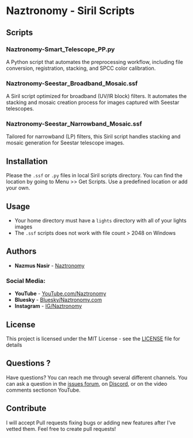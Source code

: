 # Naztronomy - Siril Scripts

## Scripts

### Naztronomy-Smart_Telescope_PP.py

A Python script that automates the preprocessing workflow, including file conversion, registration, stacking, and SPCC color calibration.

### Naztronomy-Seestar_Broadband_Mosaic.ssf

A Siril script optimized for broadband (UV/IR block) filters. It automates the stacking and mosaic creation process for images captured with Seestar telescopes.

### Naztronomy-Seestar_Narrowband_Mosaic.ssf
Tailored for narrowband (LP) filters, this Siril script handles stacking and mosaic generation for Seestar telescope images.

## Installation

Please the `.ssf` or `.py` files in local Siril scripts directory. You can find the location by going to Menu >> Get Scripts. Use a predefined location or add your own. 

## Usage

-  Your home directory must have a `lights` directory with all of your lights images
-  The `.ssf` scripts does not work with file count > 2048 on Windows



## Authors
* **Nazmus Nasir** - [Naztronomy](https://www.nazmtronomy.com)

### Social Media:
* **YouTube** - [YouTube.com/Naztronomy](https://www.youtube.com/naztronomy)
* **Bluesky** - [Bluesky/Naztronomy.com](https://bsky.app/profile/naztronomy.com)
* **Instagram** - [IG/Naztronomy](https://instagram.com/naztronomy)

## License

This project is licensed under the MIT License - see the [LICENSE](LICENSE) file for details

## Questions ?
Have questions? You can reach me through several different channels. You can ask a question in the  [issues forum](/../../issues), 
on [Discord](https://discord.gg/yXKqrawpjr), or on the video comments sectionon YouTube. 


## Contribute 
I will accept Pull requests fixing bugs or adding new features after I've vetted them. Feel free to create pull requests!  
